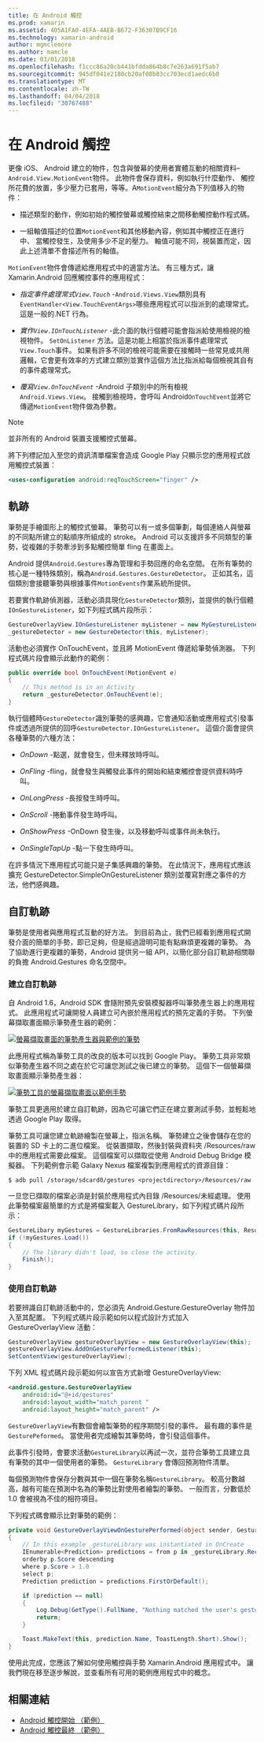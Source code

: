 ```yaml
---
title: 在 Android 觸控
ms.prod: xamarin
ms.assetid: 405A1FA0-4EFA-4AEB-B672-F36307B9CF16
ms.technology: xamarin-android
author: mgmclemore
ms.author: mamcle
ms.date: 03/01/2018
ms.openlocfilehash: f1ccc86a20cb441bfdda864b8c7e263a691f5ab7
ms.sourcegitcommit: 945df041e2180cb20af08b83cc703ecd1aedc6b0
ms.translationtype: MT
ms.contentlocale: zh-TW
ms.lasthandoff: 04/04/2018
ms.locfileid: "30767488"
---
```

# <a name="touch-in-android"></a>在 Android 觸控

更像 iOS、 Android 建立的物件，包含與螢幕的使用者實體互動的相關資料&ndash;`Android.View.MotionEvent`物件。 此物件會保存資料，例如執行什麼動作、 觸控所花費的放置，多少壓力已套用，等等。A`MotionEvent`細分為下列值移入的物件：

-  描述類型的動作，例如初始的觸控螢幕或觸控結束之間移動觸控動作程式碼。

-  一組軸值描述的位置`MotionEvent`和其他移動內容，例如其中觸控正在進行中、 當觸控發生，及使用多少不足的壓力。
   軸值可能不同，視裝置而定，因此上述清單不會描述所有的軸值。


`MotionEvent`物件會傳遞給應用程式中的適當方法。 有三種方式，讓 Xamarin.Android 回應觸控事件的應用程式：

-  *指定事件處理常式`View.Touch`*  -`Android.Views.View`類別具有`EventHandler<View.TouchEventArgs>`哪些應用程式可以指派到的處理常式。 這是一般的.NET 行為。

-  *實作`View.IOnTouchListener`*  -此介面的執行個體可能會指派給使用檢視的檢視物件。 `SetOnListener` 方法。這是功能上相當於指派事件處理常式`View.Touch`事件。 如果有許多不同的檢視可能需要在接觸時一些常見或共用邏輯，它會更有效率的方式建立類別並實作這個方法比指派給每個檢視其自有的事件處理常式。

-  *覆寫`View.OnTouchEvent`*  -Android 子類別中的所有檢視`Android.Views.View`。 接觸到檢視時，會呼叫 Android`OnTouchEvent`並將它傳遞`MotionEvent`物件做為參數。


> [!NOTE]
> 並非所有的 Android 裝置支援觸控式螢幕。 

將下列標記加入至您的資訊清單檔案會造成 Google Play 只顯示您的應用程式啟用觸控式裝置：

```xml
<uses-configuration android:reqTouchScreen="finger" />
```

## <a name="gestures"></a>軌跡

筆勢是手繪圖形上的觸控式螢幕。 筆勢可以有一或多個筆劃，每個連絡人與螢幕的不同點所建立的點順序所組成的 stroke。 Android 可以支援許多不同類型的筆勢，從複雜的手勢牽涉到多點觸控簡單 fling 在畫面上。

Android 提供`Android.Gestures`專為管理和手勢回應的命名空間。 在所有筆勢的核心是一種特殊類別，稱為`Android.Gestures.GestureDetector`。 正如其名，這個類別會接聽筆勢與根據事件`MotionEvents`作業系統所提供。

若要實作軌跡偵測器，活動必須具現化`GestureDetector`類別，並提供的執行個體`IOnGestureListener`，如下列程式碼片段所示：

```csharp
GestureOverlayView.IOnGestureListener myListener = new MyGestureListener();
_gestureDetector = new GestureDetector(this, myListener);
```

活動也必須實作 OnTouchEvent，並且將 MotionEvent 傳遞給筆勢偵測器。 下列程式碼片段會顯示此動作的範例：

```csharp
public override bool OnTouchEvent(MotionEvent e)
{
    // This method is in an Activity
    return _gestureDetector.OnTouchEvent(e);
}
```

執行個體時`GestureDetector`識別筆勢的感興趣，它會通知活動或應用程式引發事件或透過所提供的回呼`GestureDetector.IOnGestureListener`。
這個介面會提供各種筆勢的六種方法：

-  *OnDown* -點選，就會發生，但未釋放時呼叫。

-  *OnFling* -fling，就會發生與觸發此事件的開始和結束觸控會提供資料時呼叫。

-  *OnLongPress* -長按發生時呼叫。

-  *OnScroll* -捲動事件發生時呼叫。

-  *OnShowPress* -OnDown 發生後，以及移動呼叫或事件尚未執行。

-  *OnSingleTapUp* -點一下發生時呼叫。


在許多情況下應用程式可能只是子集感興趣的筆勢。 在此情況下，應用程式應該擴充 GestureDetector.SimpleOnGestureListener 類別並覆寫對應之事件的方法，他們感興趣。

## <a name="custom-gestures"></a>自訂軌跡

筆勢是使用者與應用程式互動的好方法。 到目前為止，我們已經看到應用程式開發介面的簡單的手勢，即已足夠，但是經過證明可能有點麻煩更複雜的筆勢。 為了協助進行更複雜的筆勢，Android 提供另一組 API，以簡化部分自訂軌跡相關聯的負擔 Android.Gestures 命名空間中。

### <a name="creating-custom-gestures"></a>建立自訂軌跡

自 Android 1.6，Android SDK 會隨附預先安裝模擬器呼叫筆勢產生器上的應用程式。 此應用程式可讓開發人員建立可內嵌於應用程式的預先定義的手勢。 下列螢幕擷取畫面顯示筆勢產生器的範例：

[![螢幕擷取畫面的筆勢產生器與範例的筆勢](touch-in-android-images/image11.png)](touch-in-android-images/image11.png#lightbox)

此應用程式稱為筆勢工具的改良的版本可以找到 Google Play。 筆勢工具非常類似筆勢產生器不同之處在於它可讓您測試之後已建立的筆勢。 這個下一個螢幕擷取畫面顯示筆勢產生器：

[![筆勢工具的螢幕擷取畫面以範例手勢](touch-in-android-images/image12.png)](touch-in-android-images/image12.png#lightbox)

筆勢工具更適用於建立自訂軌跡，因為它可讓它們正在建立要測試手勢，並輕鬆地透過 Google Play 取得。

筆勢工具可讓您建立軌跡繪製在螢幕上，指派名稱。 筆勢建立之後會儲存在您的裝置的 SD 卡上的二進位檔案。 從裝置擷取，然後封裝與資料夾 /Resources/raw 中的應用程式需要此檔案。 這個檔案可以擷取從使用 Android Debug Bridge 模擬器。 下列範例會示範 Galaxy Nexus 檔案複製到應用程式的資源目錄：

```shell
$ adb pull /storage/sdcard0/gestures <projectdirectory>/Resources/raw
```

一旦您已擷取的檔案必須是封裝於應用程式內目錄 /Resources/未經處理。 使用此筆勢檔案最簡單的方式是將檔案載入 GestureLibrary，如下列程式碼片段所示：

```csharp
GestureLibary myGestures = GestureLibraries.FromRawResources(this, Resource.Raw.gestures);
if (!myGestures.Load())
{
    // The library didn't load, so close the activity.
    Finish();
}
```

### <a name="using-custom-gestures"></a>使用自訂軌跡

若要辨識自訂軌跡活動中的，您必須先 Android.Gesture.GestureOverlay 物件加入至其配置。 下列程式碼片段示範如何以程式設計方式加入 GestureOverlayView 活動：

```csharp
GestureOverlayView gestureOverlayView = new GestureOverlayView(this);
gestureOverlayView.AddOnGesturePerformedListener(this);
SetContentView(gestureOverlayView);
```

下列 XML 程式碼片段示範如何以宣告方式新增 GestureOverlayView:

```xml
<android.gesture.GestureOverlayView
    android:id="@+id/gestures"
    android:layout_width="match_parent "
    android:layout_height="match_parent" />
```

`GestureOverlayView`有數個會繪製筆勢的程序期間引發的事件。 最有趣的事件是`GesturePeformed`。 當使用者完成繪製其筆勢時，會引發這個事件。

此事件引發時，會要求活動`GestureLibrary`以再試一次，並符合筆勢工具建立具有筆勢的其中一個使用者的筆勢。 `GestureLibrary` 會傳回預測物件清單。

每個預測物件會保存分數與其中一個在筆勢名稱`GestureLibrary`。 較高分數越高，越有可能在預測中名為的筆勢比對使用者繪製的筆勢。
一般而言，分數低於 1.0 會被視為不佳的相符項目。

下列程式碼會顯示比對筆勢的範例：

```csharp
private void GestureOverlayViewOnGesturePerformed(object sender, GestureOverlayView.GesturePerformedEventArgs gesturePerformedEventArgs)
{
    // In this example _gestureLibrary was instantiated in OnCreate
    IEnumerable<Prediction> predictions = from p in _gestureLibrary.Recognize(gesturePerformedEventArgs.Gesture)
    orderby p.Score descending
    where p.Score > 1.0
    select p;
    Prediction prediction = predictions.FirstOrDefault();

    if (prediction == null)
    {
        Log.Debug(GetType().FullName, "Nothing matched the user's gesture.");
        return;
    }

    Toast.MakeText(this, prediction.Name, ToastLength.Short).Show();
}
```

使用此完成，您應該了解如何使用觸控與手勢 Xamarin.Android 應用程式中。 讓我們現在移至逐步解說，並查看所有可用的範例應用程式中的概念。



## <a name="related-links"></a>相關連結

- [Android 觸控開始 （範例）](https://developer.xamarin.com/samples/monodroid/ApplicationFundamentals/Touch_start)
- [Android 觸控最終 （範例）](https://developer.xamarin.com/samples/monodroid/ApplicationFundamentals/Touch_final)
